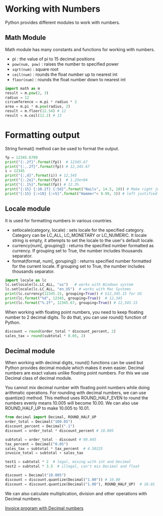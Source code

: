 # Working with Numbers

Python provides different modules to work with numbers.

## Math Module

Math module has many constants and functions for working with numbers.

- pi : the value of pi to 15 decimal positions
- `pow(num, pow)` : raises the number to specified power
- `sqrt(num)` : square root
- `ceil(num)` : rounds the float number up to nearest int
- `floor(num)` : rounds the float number down to nearest int

```python
import math as m
result = m.pow(2, 3)
radius = 12
circumference = m.pi * radius * 2
area = m.pi * m.pow(radius, 2)
result = m.floor(12.54) # 12
result = m.ceil(12.2) # 13
```

# Formatting output

String format() method can be used to format the output.

```python
fp = 12345.6789
print("{:.2f}".format(fp))  # 12345.67
print("{:,.2f}".format(fp)) # 12,345.67
i = 12345
print("{:,d}".format(i)) # 12,345
print("{:.2e}".format(fp))  # 1.23e+04
print("{:.1%}".format(fp)) # 12.3%
print("{:15} {:10.2f} {:5d}".format("Nails", 14.5, 10)) # Make right justified
print("{:15} {:>10} {:>5}".format("Hammer"< 9.99, 3)) # left justified float and int numbers.
```

## Locale module

It is used for formatting numbers in various countries.

- setlocale(category, locale) : sets locale for the specified category. Category can be LC_ALL, LC_MONETARY or LC_NUMERIC. It locale string is empty, it attempts to set the locale to the user's default locale.
- currency(num[, grouping]) : returns the specified number formatted as currency. If grouping set to True, the number includes thousands separator.
- format(format, num[, goruping]) : returns specified number formatted for the current locale. If grouping set to True, the number includes thousands separator.

```python
import locale as lc
lc.setlocale(lc.LC_ALL, "us")   # works with Windows system
lc.setlocale(lc.LC_ALL, "en_US")  # works with Mac Systems
print(lc.currency(12345.15, grouping=True)) # $12,345.15 for US
print(lc.format("%d", 12345, grouping=True))  # 12,345
print(lc.format("%.2f", 12345.67, grouping=True)) # 12,345.15
```

When working with floating point numbers, you need to keep floating number to 2 decimal digits. To do that, you can use round() function of Python.

```python
discount = round(order_total * discount_percent, 2)
sales_tax = round(subtotal * 0.05, 2)
```

## Decimal module

When working with decimal digits, round() functions can be used but Python provides decimal module which makes it even easier. Decimal numbers are exact values unlike floating point numbers. For this we use Decimal class of decimal module.

You cannot mix decimal number with floating point numbers while doing arithmatic operations. For rounding with decimal numbers, we can use quantize() method. This method uses ROUND_HALF_EVEN to round the numbers evenly means 10.005 will become 10.00. We can also use ROUND_HALF_UP to make 10.005 to 10.01.

```python
from decimal import Decimal, ROUND_HALF_UP
order_total = Decimal("100.05")
discount_percent = Decimal(".1")
discount = order_total * discount_percent # 10.005

subtotal = order_total - discount # 90.045
tax_percent = Decimal("0.05")
sales_tax = subtotal * tax_percent  # 4.50225
invoice_total = subtotal + sales_tax

test1 = subtotal * 2  # legal, mixing with int and Decimal
test2 = subtotal * 3.5  # illegal, can't mix Decimal and float

discount = Decimal("10.005")
discount = discount.quantize(Decimal("1.00")) # 10.00
discount = discount.quantize(Decimal("1.00"), ROUND_HALF_UP)  # 10.01

```

We can also calculate multiplication, division and other operations with Decimal numbers.

[Invoice program with Decimal numbers](../examples/invoice.py)
